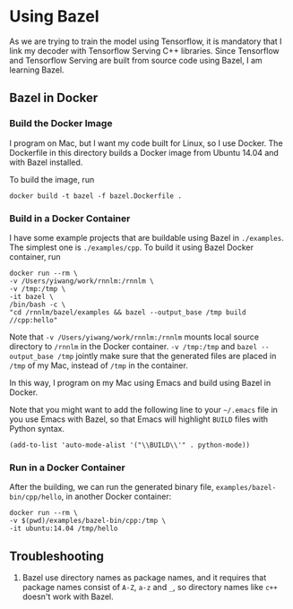 # Using Bazel

As we are trying to train the model using Tensorflow, it is mandatory
that I link my decoder with Tensorflow Serving C++ libraries.  Since
Tensorflow and Tensorflow Serving are built from source code using
Bazel, I am learning Bazel.

## Bazel in Docker

### Build the Docker Image

I program on Mac, but I want my code built for Linux, so I use Docker.
The Dockerfile in this directory builds a Docker image from Ubuntu
14.04 and with Bazel installed.

To build the image, run

```
docker build -t bazel -f bazel.Dockerfile .
```

### Build in a Docker Container

I have some example projects that are buildable using Bazel in
`./examples`.  The simplest one is `./examples/cpp`.  To build it
using Bazel Docker container, run

```
docker run --rm \
-v /Users/yiwang/work/rnnlm:/rnnlm \
-v /tmp:/tmp \
-it bazel \
/bin/bash -c \
"cd /rnnlm/bazel/examples && bazel --output_base /tmp build //cpp:hello"
```

Note that `-v /Users/yiwang/work/rnnlm:/rnnlm` mounts local source
directory to `/rnnlm` in the Docker container.  `-v /tmp:/tmp` and
`bazel --output_base /tmp` jointly make sure that the generated files
are placed in `/tmp` of my Mac, instead of `/tmp` in the container.

In this way, I program on my Mac using Emacs and build using Bazel in
Docker.

Note that you might want to add the following line to your `~/.emacs`
file in you use Emacs with Bazel, so that Emacs will highlight `BUILD`
files with Python syntax.

```
(add-to-list 'auto-mode-alist '("\\BUILD\\'" . python-mode))
```

### Run in a Docker Container

After the building, we can run the generated binary file,
`examples/bazel-bin/cpp/hello`, in another Docker container:

```
docker run --rm \
-v $(pwd)/examples/bazel-bin/cpp:/tmp \
-it ubuntu:14.04 /tmp/hello
```


## Troubleshooting

1. Bazel use directory names as package names, and it requires that
   package names consist of `A-Z`, `a-z` and `_`, so directory names
   like `c++` doesn't work with Bazel.
